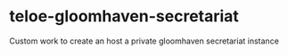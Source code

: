 # teloe-gloomhaven-secretariat
Custom work to create an host a private gloomhaven secretariat instance
